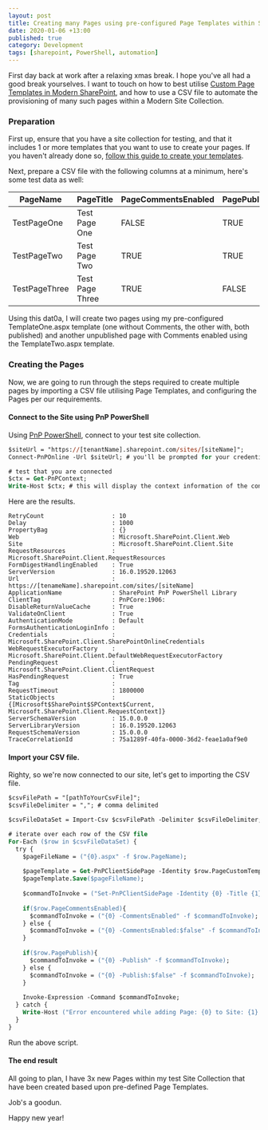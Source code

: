 ```yaml
---
layout: post
title: Creating many Pages using pre-configured Page Templates within SharePoint
date: 2020-01-06 +13:00
published: true
category: Development
tags: [sharepoint, PowerShell, automation]
---
```


First day back at work after a relaxing xmas break. I hope you've all had a good break yourselves. I want to touch on how to best utilise [Custom Page Templates in Modern SharePoint](https://support.office.com/en-us/article/page-templates-in-sharepoint-online-faa92408-0c84-4e3d-8460-3c28065e7873), and how to use a CSV file to automate the provisioning of many such pages within a Modern Site Collection.


### Preparation

First up, ensure that you have a site collection for testing, and that it includes 1 or more templates that you want to use to create your pages. If you haven't already done so, [follow this guide to create your templates](https://support.office.com/en-us/article/page-templates-in-sharepoint-online-faa92408-0c84-4e3d-8460-3c28065e7873).

Next, prepare a CSV file with the following columns at a minimum, here's some test data as well:

|PageName|PageTitle|PageCommentsEnabled|PagePublish|PageCustomTemplate|
|---|---|---|---|---|
|TestPageOne|Test Page One|FALSE|TRUE|Templates/TemplateOne.aspx|
|TestPageTwo|Test Page Two|TRUE|TRUE|Templates/TemplateOne.aspx|
|TestPageThree|Test Page Three|TRUE|FALSE|Templates/TemplateTwo.aspx|

Using this dat0a, I will create two pages using my pre-configured TemplateOne.aspx template (one without Comments, the other with, both published) and another unpublished page with Comments enabled using the TemplateTwo.aspx template.


### Creating the Pages

Now, we are going to run through the steps required to create multiple pages by importing a CSV file utilising Page Templates, and configuring the Pages per our requirements.


#### Connect to the Site using PnP PowerShell

Using [PnP PowerShell](https://docs.microsoft.com/en-us/powershell/module/sharepoint-pnp/add-pnpalert?view=sharepoint-ps), connect to your test site collection.

```ps
$siteUrl = "https://[tenantName].sharepoint.com/sites/[siteName]";
Connect-PnPOnline -Url $siteUrl; # you'll be prompted for your credentials

# test that you are connected
$ctx = Get-PnPContext;
Write-Host $ctx; # this will display the context information of the connected site
```

Here are the results.

```text
RetryCount                   : 10
Delay                        : 1000
PropertyBag                  : {}
Web                          : Microsoft.SharePoint.Client.Web
Site                         : Microsoft.SharePoint.Client.Site
RequestResources             : Microsoft.SharePoint.Client.RequestResources
FormDigestHandlingEnabled    : True
ServerVersion                : 16.0.19520.12063
Url                          : https://[tenameName].sharepoint.com/sites/[siteName]
ApplicationName              : SharePoint PnP PowerShell Library
ClientTag                    : PnPCore:1906:
DisableReturnValueCache      : True
ValidateOnClient             : True
AuthenticationMode           : Default
FormsAuthenticationLoginInfo : 
Credentials                  : Microsoft.SharePoint.Client.SharePointOnlineCredentials
WebRequestExecutorFactory    : Microsoft.SharePoint.Client.DefaultWebRequestExecutorFactory
PendingRequest               : Microsoft.SharePoint.Client.ClientRequest
HasPendingRequest            : True
Tag                          : 
RequestTimeout               : 1800000
StaticObjects                : {[Microsoft$SharePoint$SPContext$Current, Microsoft.SharePoint.Client.RequestContext]}
ServerSchemaVersion          : 15.0.0.0
ServerLibraryVersion         : 16.0.19520.12063
RequestSchemaVersion         : 15.0.0.0
TraceCorrelationId           : 75a1289f-40fa-0000-36d2-feae1a0af9e0
```


#### Import your CSV file.

Righty, so we're now connected to our site, let's get to importing the CSV file.

```ps
$csvFilePath = "[pathToYourCsvFile]";
$csvFileDelimiter = ","; # comma delimited

$csvFileDataSet = Import-Csv $csvFilePath -Delimiter $csvFileDelimiter;

# iterate over each row of the CSV file
For-Each ($row in $csvFileDataSet) {
  try {
    $pageFileName = ("{0}.aspx" -f $row.PageName);
    
    $pageTemplate = Get-PnPClientSidePage -Identity $row.PageCustomTemplate;
    $pageTemplate.Save($pageFileName);
    
    $commandToInvoke = ("Set-PnPClientSidePage -Identity {0} -Title {1}" -f $row.PageName, $row.PageTitle);
    
    if($row.PageCommentsEnabled){
      $commandToInvoke = ("{0} -CommentsEnabled" -f $commandToInvoke);
    } else {
      $commandToInvoke = ("{0} -CommentsEnabled:$false" -f $commandToInvoke);
    }
    
    if($row.PagePublish){
      $commandToInvoke = ("{0} -Publish" -f $commandToInvoke);
    } else {
      $commandToInvoke = ("{0} -Publish:$false" -f $commandToInvoke);
    }
    
    Invoke-Expression -Command $commandToInvoke;
  } catch {
    Write-Host ("Error encountered while adding Page: {0} to Site: {1} using Template {2}" -f $row.PageName, $siteUrl, $row.PageCustomTemplate) -ForegroundColor Red;
  }  
}
```

Run the above script.


#### The end result

All going to plan, I have 3x new Pages within my test Site Collection that have been created based upon pre-defined Page Templates.

Job's a goodun.

Happy new year!
